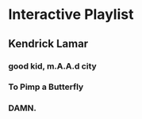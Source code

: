 # Interactive Playlist

## Kendrick Lamar
### good kid, m.A.A.d city
### To Pimp a Butterfly
### DAMN.